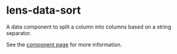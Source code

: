 # lens-data-sort

A data component to split a column into columns based on a string separator.

See the [component page](http://lenses.github.io/lens-data-sort) for more information.
